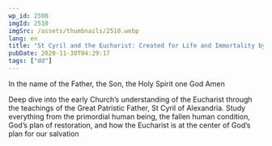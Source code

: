 ```yaml
---
wp_id: 2508
imgId: 2510
imgSrc: /assets/thumbnails/2510.webp
lang: en
title: "St Cyril and the Eucharist: Created for Life and Immortality by Father Anthony Mourad"
pubDate: 2020-11-30T04:29:17
tags: ["dd"]
---
```


<!-- page: 6 -->

<p>In the name of the Father, the Son, the Holy Spirit one God Amen</p>
<p>Deep dive into the early Church’s understanding of the Eucharist through the teachings of the Great Patristic Father, St Cyril of Alexandria. Study everything from the primordial human being, the fallen human condition, God’s plan of restoration, and how the Eucharist is at the center of God’s plan for our salvation</p>

